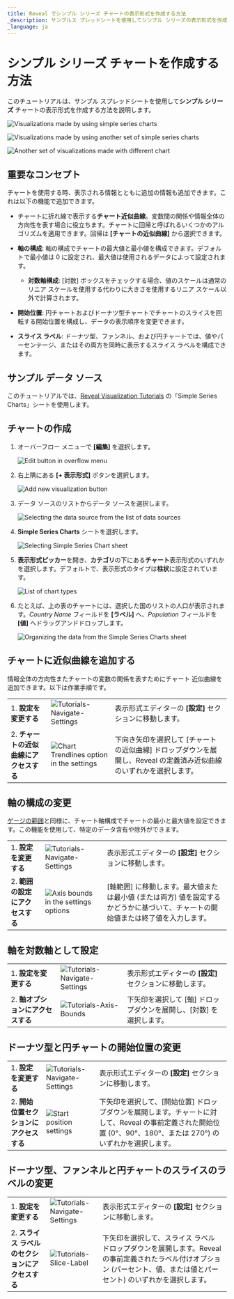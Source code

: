 ```yaml
---
title: Reveal でシンプル シリーズ チャートの表示形式を作成する方法
_description: サンプルス プレッドシートを使用してシンプル シリーズの表示形式を作成する方法を説明します。
_language: ja
---
```


# シンプル シリーズ チャートを作成する方法

このチュートリアルは、サンプル スプレッドシートを使用して**シンプル シリーズ** チャートの表示形式を作成する方法を説明します。

![Visualizations made by using simple series charts](images/simple-series-charts-example.png)

![Visualizations made by using another set of simple series charts](images/simple-series-charts-example2.png)

![Another set of visualizations made with different chart](images/simple-series-charts-example3.png)

## 重要なコンセプト

チャートを使用する時、表示される情報とともに追加の情報も追加できます。これは以下の機能で追加できます。

  - チャートに折れ線で表示する**チャート近似曲線**。変数間の関係や情報全体の方向性を表す場合に役立ちます。チャートに回帰と呼ばれるいくつかのアルゴリズムを適用できます。回帰は **[チャートの近似曲線]** から選択できます。

  - **軸の構成**: 軸の構成でチャートの最大値と最小値を構成できます。デフォルトで最小値は 0 に設定され、最大値は使用されるデータによって設定されます。

      - **対数軸構成**: [対数] ボックスをチェックする場合、値のスケールは通常のリニア スケールを使用する代わりに大きさを使用するリニア スケール以外で計算されます。

  - **開始位置**: 円チャートおよびドーナツ型チャートでチャートのスライスを回転する開始位置を構成し、データの表示順序を変更できます。

  - **スライス ラベル**: ドーナツ型、ファンネル、および円チャートでは、値やパーセンテージ、またはその両方を同時に表示するスライス ラベルを構成できます。

## サンプル データ ソース

このチュートリアルでは、<a href="/data/Reveal_Visualization_Tutorials.xlsx" download>Reveal Visualization Tutorials</a> の「Simple Series Charts」シートを使用します。

## チャートの作成

1. オーバーフロー メニューで **[編集]** を選択します。

   ![Edit button in overflow menu](images/overflow-edit-option.png)

2. 右上隅にある **[+ 表示形式]** ボタンを選択します。

   ![Add new visualization button](images/add-visualization-button.png)

3. データ ソースのリストからデータ ソースを選択します。

   ![Selecting the data source from the list of data sources](images/visualization-tutorials-sample.png)

4. **Simple Series Charts** シートを選択します。 

   ![Selecting Simple Series Chart sheet](images/simple-series-charts-spreadsheet.png)

5. **表示形式ピッカー**を開き、**カテゴリ**の下にある**チャート**表示形式のいずれかを選択します。デフォルトで、表示形式のタイプは**柱状**に設定されています。

   ![List of chart types](images/chart-types-simple-series-charts.png) 
 
6. たとえば、上の表のチャートには、選択した国のリストの人口が表示されます。*Country Name* フィールドを **[ラベル]** へ、*Population* フィールドを **[値]** へドラッグアンドドロップします。

   ![Organizing the data from the Simple Series Charts sheet](images/simple-series-charts-organizing-data.png)                                   

## チャートに近似曲線を追加する

情報全体の方向性またチャートの変数の関係を表すためにチャート 近似曲線を追加できます。以下は作業手順です。

|                                     |                                                                        |                                                                  |
| ----------------------------------- | ---------------------------------------------------------------------- | ---------------------------------------------------------------- |
| 1\. **設定を変更する**             | ![Tutorials-Navigate-Settings](images/settings-tutorials.png) | 表示形式エディターの **[設定]** セクションに移動します。      |
| 2\. **チャートの近似曲線にアクセスする** | ![Chart Trendlines option in the settings](images/chart-trendline-simple-series-charts.png) | 下向き矢印を選択して [チャートの近似曲線] ドロップダウンを展開し、Reveal の定義済み近似曲線のいずれかを選択します。 |

## 軸の構成の変更

[ゲージの範囲](tutorials-gauge.md#ゲージの化でしきい値を追加する方法)と同様に、チャート軸構成でチャートの最小と最大値を設定できます。この機能を使用して、特定のデータ含有や除外ができます。

|                                        |                                                                                      |                                                                                                                                       |
| -------------------------------------- | ------------------------------------------------------------------------------------ | ------------------------------------------------------------------------------------------------------------------------------------- |
| 1\. **設定を変更する**                | ![Tutorials-Navigate-Settings](images/settings-tutorials.png)               | 表示形式エディターの **[設定]** セクションに移動します。                                                                           |
| 2\. **範囲の設定にアクセスする** | ![Axis bounds in the settings options](images/axis-bounds-section.png)                           | [軸範囲] に移動します。最大値または最小値 (または両方) 値を設定するかどうかに基づいて、チャートの開始値または終了値を入力します。 |


## 軸を対数軸として設定

|                                           |                                                                          |                                                             |
| ----------------------------------------- | ------------------------------------------------------------------------ | ----------------------------------------------------------- |
| 1\. **設定を変更する**                   | ![Tutorials-Navigate-Settings](images/settings-tutorials.png)   | 表示形式エディターの **[設定]** セクションに移動します。 |
| 2\. **軸オプションにアクセスする**            | ![Tutorials-Axis-Bounds](images/axis-logarithmic.png)               | 下矢印を選択して [軸] ドロップダウンを展開し、[対数] を選択します。      |       

## ドーナツ型と円チャートの開始位置の変更

|                                                   |                                                                                |                                                                                           |
| ------------------------------------------------- | ------------------------------------------------------------------------------ | ----------------------------------------------------------------------------------------- |
| 1\. **設定を変更する**                           | ![Tutorials-Navigate-Settings](images/settings-tutorials.png)         | 表示形式エディターの **[設定]** セクションに移動します。                               |
| 2\. **開始位置セクションにアクセスする**         | ![Start position settings](images/start-position-settings.png)               | 下矢印を選択して、[開始位置] ドロップダウンを展開します。チャートに対して、Reveal の事前定義された開始位置 (0°、90°、180°、または 270°) のいずれかを選択します。                          |

## ドーナツ型、ファンネルと円チャートのスライスのラベルの変更

|                                                |                                                                          |                                                                                                        |
| ---------------------------------------------- | ------------------------------------------------------------------------ | ------------------------------------------------------------------------------------------------------ |
| 1\. **設定を変更する**                        | ![Tutorials-Navigate-Settings](images/settings-tutorials.png)   | 表示形式エディターの **[設定]** セクションに移動します。                                            |
| 2\. **スライス ラベルのセクションにアクセスする**         | ![Tutorials-Slice-Label](images/slice-label-settings.png)               | 下矢印を選択して、スライス ラベル ドロップダウンを展開します。Reveal の事前定義されたラベル付けオプション (パーセント、値、または値とパーセント) のいずれかを選択します。                                       |
